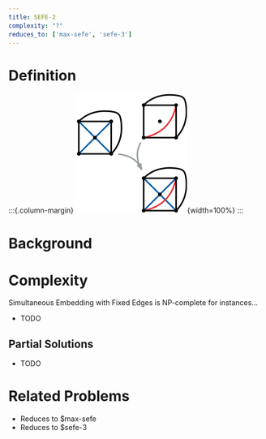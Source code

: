 ```yaml
---
title: SEFE-2
complexity: "?"
reduces_to: ['max-sefe', 'sefe-3']
---
```


# Definition

:::{.column-margin}
![](../graphics/sefe-2.svg){width=100%}
:::

<!-- TODO -->

# Background

<!-- TODO -->

# Complexity

Simultaneous Embedding with Fixed Edges is NP-complete for instances...

- TODO

## Partial Solutions

- TODO

# Related Problems

- Reduces to $max-sefe
- Reduces to $sefe-3
